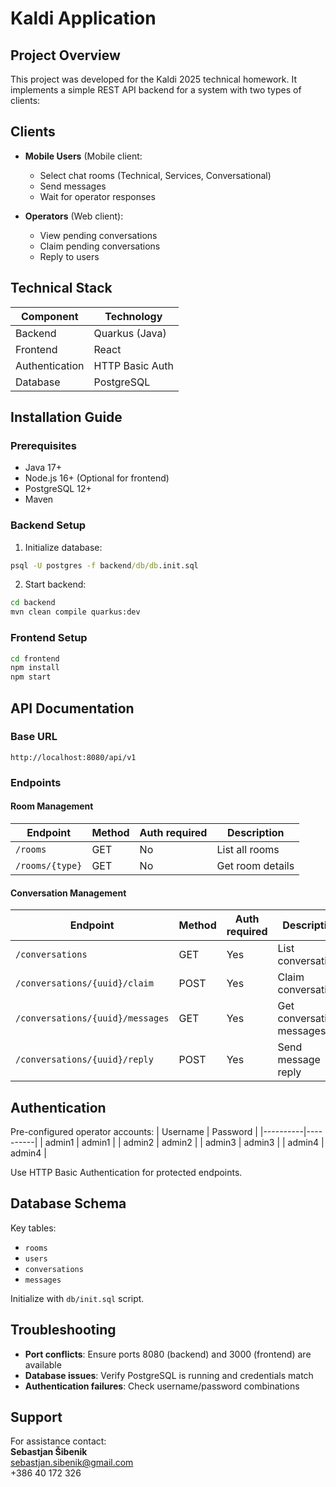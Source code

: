 # Kaldi Application

## Project Overview
This project was developed for the Kaldi 2025 technical homework. 
It implements a simple REST API backend for a system with two types of clients:

## Clients
- **Mobile Users** (Mobile client:
  - Select chat rooms (Technical, Services, Conversational)
  - Send messages
  - Wait for operator responses

- **Operators** (Web client):
  - View pending conversations
  - Claim pending conversations
  - Reply to users

## Technical Stack
| Component       | Technology       |
|----------------|-----------------|
| Backend        | Quarkus (Java)  |
| Frontend       | React           |
| Authentication | HTTP Basic Auth |
| Database       | PostgreSQL      |

## Installation Guide

### Prerequisites
- Java 17+
- Node.js 16+ (Optional for frontend)
- PostgreSQL 12+
- Maven

### Backend Setup
1. Initialize database:
```cmd
psql -U postgres -f backend/db/db.init.sql
```

2. Start backend:
```cmd
cd backend
mvn clean compile quarkus:dev
```

### Frontend Setup
```cmd
cd frontend
npm install
npm start
```

## API Documentation

### Base URL
`http://localhost:8080/api/v1`

### Endpoints

#### Room Management
| Endpoint | Method | Auth required | Description |
|----------|--------|---------------|-------------|
| `/rooms` | GET | No            | List all rooms |
| `/rooms/{type}` | GET | No            | Get room details |

#### Conversation Management
| Endpoint | Method | Auth required | Description               |
|----------|--------|---------------|---------------------------|
| `/conversations` | GET | Yes           | List conversations        |
| `/conversations/{uuid}/claim` | POST | Yes           | Claim conversation        |
| `/conversations/{uuid}/messages` | GET | Yes           | Get conversation messages |
| `/conversations/{uuid}/reply` | POST | Yes           | Send message reply        |

## Authentication
Pre-configured operator accounts:
| Username | Password |
|----------|----------|
| admin1   | admin1   |
| admin2   | admin2   |
| admin3   | admin3   |
| admin4   | admin4   |

Use HTTP Basic Authentication for protected endpoints.

## Database Schema
Key tables:
- `rooms`
- `users`
- `conversations`
- `messages`

Initialize with `db/init.sql` script.

## Troubleshooting
- **Port conflicts**: Ensure ports 8080 (backend) and 3000 (frontend) are available
- **Database issues**: Verify PostgreSQL is running and credentials match
- **Authentication failures**: Check username/password combinations

## Support
For assistance contact:  
**Sebastjan Šibenik**  
sebastjan.sibenik@gmail.com  
+386 40 172 326